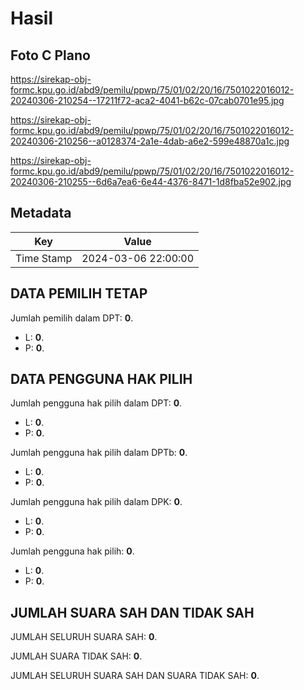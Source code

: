 # Hasil

## Foto C Plano

https://sirekap-obj-formc.kpu.go.id/abd9/pemilu/ppwp/75/01/02/20/16/7501022016012-20240306-210254--17211f72-aca2-4041-b62c-07cab0701e95.jpg

https://sirekap-obj-formc.kpu.go.id/abd9/pemilu/ppwp/75/01/02/20/16/7501022016012-20240306-210256--a0128374-2a1e-4dab-a6e2-599e48870a1c.jpg

https://sirekap-obj-formc.kpu.go.id/abd9/pemilu/ppwp/75/01/02/20/16/7501022016012-20240306-210255--6d6a7ea6-6e44-4376-8471-1d8fba52e902.jpg


## Metadata

| Key        | Value               |
| ---------- | ------------------- |
| Time Stamp | 2024-03-06 22:00:00 |


## DATA PEMILIH TETAP

Jumlah pemilih dalam DPT: **0**.
 * L: **0**.
 * P: **0**.

## DATA PENGGUNA HAK PILIH

Jumlah pengguna hak pilih dalam DPT: **0**.
 * L: **0**.
 * P: **0**.

Jumlah pengguna hak pilih dalam DPTb: **0**.
 * L: **0**.
 * P: **0**.

Jumlah pengguna hak pilih dalam DPK: **0**.
 * L: **0**.
 * P: **0**.

Jumlah pengguna hak pilih: **0**.
 * L: **0**.
 * P: **0**.

## JUMLAH SUARA SAH DAN TIDAK SAH

JUMLAH SELURUH SUARA SAH: **0**.

JUMLAH SUARA TIDAK SAH: **0**.

JUMLAH SELURUH SUARA SAH DAN SUARA TIDAK SAH: **0**.


